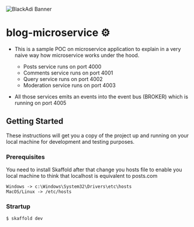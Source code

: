 ![BlackAdi Banner](https://png.pngtree.com/thumb_back/fw800/back_our/20190622/ourmid/pngtree-chinese-style-ink-dragon-banner-image_210265.jpg)

# blog-microservice ⚙️

- This is a sample POC on microservice application to explain in a very naive way how microservice works under the hood.

  - Posts service runs on port 4000
  - Comments service runs on port 4001
  - Query service runs on port 4002
  - Moderation service runs on port 4003

- All those services emits an events into the event bus (BROKER) which is running on port 4005

## Getting Started

These instructions will get you a copy of the project up and running on your local machine for development and testing purposes.

### Prerequisites

You need to install Skaffold after that change you hosts file to enable you local machine to think that localhost is equivalent to posts.com

```
Windows -> c:\Windows\System32\Drivers\etc\hosts
MacOS/Linux -> /etc/hosts
```

### Strartup 
```
$ skaffold dev 
```
